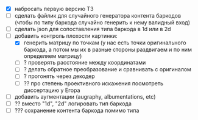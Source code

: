 - [x] набросать первую версию ТЗ
- [ ] сделать файлик для случайного генератора контента баркодов (чтобы по типу баркода случайно генерить к нему валидный вход)
- [ ] сделать json для сопоставления типа баркода в 1d или в 2d
- [ ] добавить контроль плохости картинки:
    - [x] генерить матрицу по точкам (у нас есть точки оригинального баркода, а потом мы их в разные стороны раздвигаем и по ним определяем матрицу)
    - [ ] ? проверять расстояние между координатами
    - [ ] ? делать обратное преобразование и сравнивать с оригиналом
    - [ ] ? прогонять через декодер
    - [ ] ?? про степень проективного искажения посмотреть диссертацию у Егора
- [ ] добавить аугментации (augraphy, albumentations, etc)
- [ ] ?? вместо "1d", "2d" логировать тип баркода
- [ ] ??? сохранение контента баркода помимо типа 